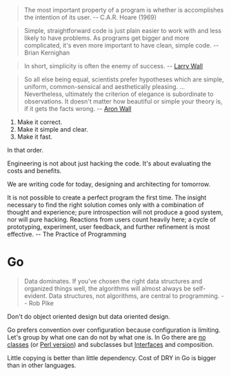 > The most important property of a program is whether is accomplishes the intention of its user. -- C.A.R. Hoare (1969)

> Simple, straightforward code is just plain easier to work with and less likely to have problems. As programs get bigger and more complicated, it's even more important to have clean, simple code. -- Brian Kernighan

> In short, simplicity is often the enemy of success. -- [Larry Wall](https://www.oreilly.com/openbook/opensources/book/larry.html)

> So all else being equal, scientists prefer hypotheses which are simple, uniform, common-sensical and aesthetically pleasing. ... Nevertheless, ultimately the criterion of elegance is subordinate to observations.  It doesn't matter how beautiful or simple your theory is, if it gets the facts wrong. -- [Aron Wall](http://www.wall.org/~aron/blog/pillar-of-science-ii-elegent-hypotheses/)

1. Make it correct.
2. Make it simple and clear.
3. Make it fast.

In that order.

Engineering is not about just hacking the code. It's about evaluating the costs and benefits.

We are writing code for today, designing and architecting for tomorrow.

It is not possible to create a perfect program the first time. The insight necessary to find the right solution comes only with a combination of thought and experience; pure introspection will not produce a good system, nor will pure hacking. Reactions from users count heavily here; a cycle of prototyping, experiment, user feedback, and further refinement is most effective. -- The Practice of Programming

# Go

> Data dominates. If you've chosen the right data structures and organized things well, the algorithms will almost always be self-evident. Data structures, not algorithms, are central to programming. -- Rob Pike

Don't do object oriented design but data oriented design.

Go prefers convention over configuration because configuration is limiting. Let's group by what one can do not by what one is. In Go there are [no classes](https://github.com/ardanlabs/gotraining-studyguide/blob/master/go/design/grouping_types_1.go) (or [Perl version](https://github.com/jreisinger?tab=repositories&q=animal)) and subclasses but [Interfaces](https://github.com/ardanlabs/gotraining-studyguide/blob/master/go/design/grouping_types_2.go) and composition.

Little copying is better than little dependency. Cost of DRY in Go is bigger than in other languages.
